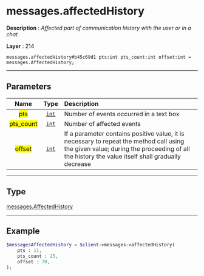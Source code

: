 # messages.affectedHistory

**Description** : *Affected part of communication history with the user or in a chat*

**Layer** : 214

```tl
messages.affectedHistory#b45c69d1 pts:int pts_count:int offset:int = messages.AffectedHistory;
```

---

## Parameters

| Name | Type | Description |
| :---: | :---: | :--- |
| <mark>pts</mark> | [`int`](type/int) | Number of events occurred in a text box |
| <mark>pts_count</mark> | [`int`](type/int) | Number of affected events |
| <mark>offset</mark> | [`int`](type/int) | If a parameter contains positive value, it is necessary to repeat the method call using the given value; during the proceeding of all the history the value itself shall gradually decrease |

---

## Type

[messages.AffectedHistory](type/messages.AffectedHistory)

---

## Example

```php
$messagesAffectedHistory = $client->messages->affectedHistory(
	pts : 11,
	pts_count : 25,
	offset : 70,
);
```